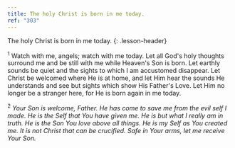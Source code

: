 ```yaml
---
title: The holy Christ is born in me today.
ref: "303"
---
```


The holy Christ is born in me today.
{: .lesson-header}

<sup>1</sup> Watch with me, angels; watch with me today. Let all God's
holy thoughts surround me and be still with me while Heaven's Son is
born. Let earthly sounds be quiet and the sights to which I am
accustomed disappear. Let Christ be welcomed where He is at home, and
let Him hear the sounds He understands and see but sights which show His
Father's Love. Let Him no longer be a stranger here, for He is born
again in me today.

<sup>2</sup> *Your Son is welcome, Father. He has come to save me from
the evil self I made. He is the Self that You have given me. He is but
what I really am in truth. He is the Son You love above all things. He
is my Self as You created me. It is not Christ that can be crucified.
Safe in Your arms, let me receive Your Son.*

